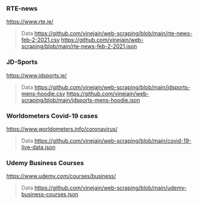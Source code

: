 ### RTE-news
https://www.rte.ie/
> Data
https://github.com/vinejain/web-scraping/blob/main/rte-news-feb-2-2021.csv
https://github.com/vinejain/web-scraping/blob/main/rte-news-feb-2-2021.json

### JD-Sports
https://www.jdsports.ie/
> Data
https://github.com/vinejain/web-scraping/blob/main/jdsports-mens-hoodie.csv
https://github.com/vinejain/web-scraping/blob/main/jdsports-mens-hoodie.json


### Worldometers Covid-19 cases
https://www.worldometers.info/coronavirus/
> Data
https://github.com/vinejain/web-scraping/blob/main/covid-19-live-data.json

### Udemy Business Courses
https://www.udemy.com/courses/business/
> Data
https://github.com/vinejain/web-scraping/blob/main/udemy-business-courses.json
